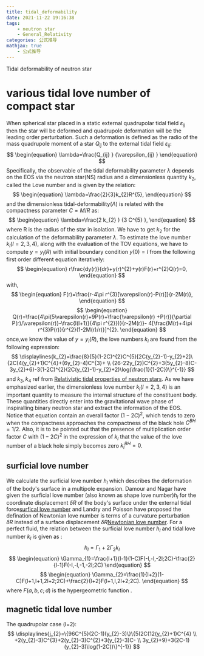 ```yaml
---
title: tidal_deformability
date: 2021-11-22 19:16:38
tags:
	- neutron star 
	- General_Relativity
categories: 公式推导
mathjax: true
	- 公式推导
---
```

Tidal deformability of neutron star
<!--more-->
# various tidal love number of compact star
When spherical star placed in a static external quadrupolar tidal field $\varepsilon_{ij}$ then the star will be deformed and quadrupole deformation will be the leading order perturbation. Such a deformation is defined as the radio of the mass quadrupole moment of a star $Q_{ij}$ to the external tidal field $\varepsilon_{ij}$:
$$
\begin{equation}
\lambda=\frac{Q_{ij} } {\varepsilon_{ij} }
\end{equation}
$$
Specifically, the observable of the tidal deformability parameter $\lambda$ depends on the EOS via the neutron star(NS) radius and a dimensionless quantity $k_{2}$, called the Love number and is given by the relation:
$$
\begin{equation}
\lambda=\frac{2}{3}k_{2}R^{5},
\end{equation} 
$$
and the dimensionless tidal-deformability($\Lambda$) is related with the compactness parameter $C=M/R$ as:
$$
\begin{equation}
\lambda=\frac{2 k_{2} } {3 C^{5} },
\end{equation} 
$$
where R is the radius of the star in isolation. We have to get $k_{2}$ for the calculation of the deformability parameter $\lambda$.
To estimate the love number $k_{l}(l=2,3,4)$, along with the evaluation of the TOV equations, we have to compute $y=y_{l}(R)$ with initial boundary condition $y(0)=l$ from the following first order different equation iteratively:
$$
\begin{equation}
r\frac{dy(r)}{dr}+y(r)^{2}+y(r)F(r)+r^{2}Q(r)=0,
\end{equation}
$$
with,<br>
$$
\begin{equation}
F(r)=\frac{r-4\pi r^{3}[\varepsilon(r)-P(r)]}{r-2M(r)},
\end{equation}
$$
$$
\begin{equation}
Q(r)=\frac{4\pi(5\varepsilon(r)+9P(r)+\frac{\varepsilon(r)
+P(r)}{\partial P(r)/\varepsilon(r)}-\frac{l(l+1)}{4\pi r^{2}})}{r-2M(r)}- 
4[\frac{M(r)+4\pi r^{3}P(r)}{r^{2}(1-2M(r)/r)}]^{2}.
\end{equation}
$$
once,we know the value of $y=y_{l}(R)$, the love numbers $k_{l}$ are found from the following expression:
$$
\displaylines{k_{2}=\frac{8}{5}(1-2C)^{2}C^{5}[2C(y_{2}-1)-y_{2}+2]\{2C(4(y_{2}+1)C^{4}+(6y_{2}-4)C^{3}+ \\
(26-22y_{2})C^{2}+3(5y_{2}-8)C-3y_{2}+6)-3(1-2C)^{2}(2C(y_{2}-1)-y_{2}+2)\log(\frac{1}{1-2C})\}^{-1}}
$$
and $k_{3}, k_{4}$ ref from [Relativistic tidal properties of neutron stars](https://arxiv.org/pdf/0906.0096.pdf).
As we have emphasized earlier, the dimensionless love number $k_{l}(l=2,3,4)$ is an important quantity to measure the internal structure of the constituent body. These quantities directly enter into the gravitational wave phase of inspiralling binary neutron star and extract the information of the EOS. Notice that equation contain an overall factor $(1-2C)^{2}$, which tends to zero when the compactness approaches the compactness of the black hole $C^{BH}=1/2$. Also, it is to be pointed out that the presence of multiplication order factor $C$ with $(1-2C)^{2}$ in the expression of $k_{l}$ that the value of the love number of a black hole simply becomes zero $k_{l}^{BH}=0$.
## surficial love number
We calculate the surficial love number $h_{l}$ which describes the deformation of the body's surface in a multipole expansion. Damour and Nagar have given the surficial love number (also known as shape love number)$h_{l}$ for the coordinate displacement $\delta R$ of the body's surface under the external tidal force[surfical love number](https://arxiv.org/pdf/0906.0096.pdf) and Landry and Poisson have proposed the defination of Newtonian love number is terms of a curvature perturbation $\delta R$ instead of a surface displacement $\delta R$[Newtonian love number](https://arxiv.org/pdf/1404.6798.pdf). For a perfect fluid, the relation between the surficial love number $h_{l}$ and tidal love number $k_{l}$ is given as :
$$
\begin{equation}
h_{l}=\Gamma_{1}+2\Gamma_{2}k_{l}
\end{equation}
$$
$$
\begin{equation} 
\Gamma_{1}=\frac{l+1}{l-1}(1-C)F(-l,-l,-2l;2C)-\frac{2}{l-1}F(-l,-l,-1,-2l;2C) 
\end{equation}
$$
$$
\begin{equation}
\Gamma_{2}=\frac{1}{l+2}(1-C)F(l+1,l+1,2l+2;2C)+\frac{2}{l+2}F(l+1,l,2l+2;2C).
\end{equation}
$$
where $F(a,b,c;d)$ is the hypergeometric function .
## magnetic tidal love number
The quadrupolar case (l=2):
$$
\displaylines{j_{2}=\{96C^{5}(2C-1)(y_{2}-3)\}\{5(2C(12(y_{2}+1)C^{4} \\
+2(y_{2}-3)C^{3}+2(y_{2}-3)C^{2}+3(y_{2}-3)C- \\
3y_{2}+9)+3(2C-1)(y_{2}-3)\log(1-2C))\}^{-1}}
$$
